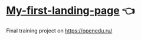 # [My-first-landing-page](https://ninelka.github.io/My-first-landing-page/) :point_left:
Final training project on https://openedu.ru/
